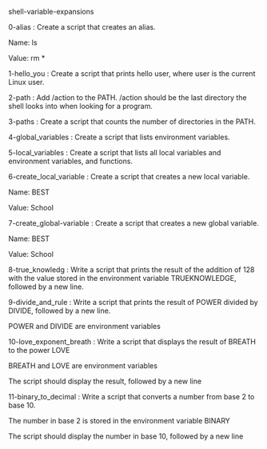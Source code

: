 shell-variable-expansions


0-alias : Create a script that creates an alias.



Name: ls

Value: rm *

1-hello_you : Create a script that prints hello user, where user is the current Linux user.

2-path : Add /action to the PATH. /action should be the last directory the shell looks into when looking for a program.

3-paths : Create a script that counts the number of directories in the PATH.

4-global_variables : Create a script that lists environment variables.

5-local_variables : Create a script that lists all local variables and environment variables, and functions.

6-create_local_variable : Create a script that creates a new local variable.



Name: BEST

Value: School

7-create_global-variable : Create a script that creates a new global variable.



Name: BEST

Value: School

8-true_knowledg : Write a script that prints the result of the addition of 128 with the value stored in the environment variable TRUEKNOWLEDGE, followed by a new line.

9-divide_and_rule : Write a script that prints the result of POWER divided by DIVIDE, followed by a new line.



POWER and DIVIDE are environment variables

10-love_exponent_breath : Write a script that displays the result of BREATH to the power LOVE



BREATH and LOVE are environment variables

The script should display the result, followed by a new line

11-binary_to_decimal : Write a script that converts a number from base 2 to base 10.



The number in base 2 is stored in the environment variable BINARY

The script should display the number in base 10, followed by a new line
